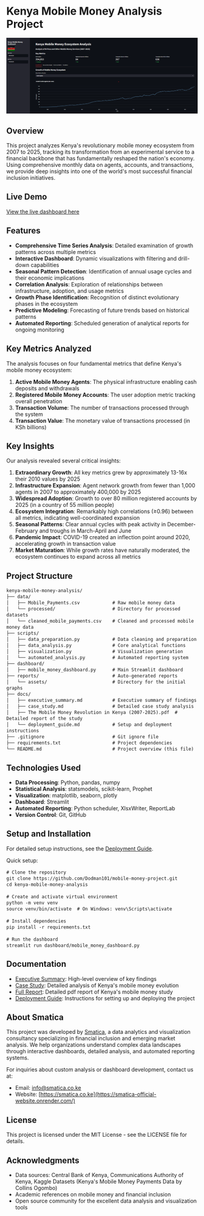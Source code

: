 Kenya Mobile Money Analysis Project
===================================

![Dashboard Preview](https://github.com/Dodman101/mobile-money-project/blob/main/reports/assests/dashboard_preview.png)

Overview
--------

This project analyzes Kenya's revolutionary mobile money ecosystem from 2007 to 2025, tracking its transformation from an experimental service to a financial backbone that has fundamentally reshaped the nation's economy. Using comprehensive monthly data on agents, accounts, and transactions, we provide deep insights into one of the world's most successful financial inclusion initiatives.

Live Demo
---------

[View the live dashboard here](https://kenya-mobile-money-analysis-dashboard.streamlit.app/)

Features
--------

-   **Comprehensive Time Series Analysis**: Detailed examination of growth patterns across multiple metrics
-   **Interactive Dashboard**: Dynamic visualizations with filtering and drill-down capabilities
-   **Seasonal Pattern Detection**: Identification of annual usage cycles and their economic implications
-   **Correlation Analysis**: Exploration of relationships between infrastructure, adoption, and usage metrics
-   **Growth Phase Identification**: Recognition of distinct evolutionary phases in the ecosystem
-   **Predictive Modeling**: Forecasting of future trends based on historical patterns
-   **Automated Reporting**: Scheduled generation of analytical reports for ongoing monitoring

Key Metrics Analyzed
--------------------

The analysis focuses on four fundamental metrics that define Kenya's mobile money ecosystem:

1.  **Active Mobile Money Agents**: The physical infrastructure enabling cash deposits and withdrawals
2.  **Registered Mobile Money Accounts**: The user adoption metric tracking overall penetration
3.  **Transaction Volume**: The number of transactions processed through the system
4.  **Transaction Value**: The monetary value of transactions processed (in KSh billions)

Key Insights
------------

Our analysis revealed several critical insights:

1.  **Extraordinary Growth**: All key metrics grew by approximately 13-16x their 2010 values by 2025
2.  **Infrastructure Expansion**: Agent network growth from fewer than 1,000 agents in 2007 to approximately 400,000 by 2025
3.  **Widespread Adoption**: Growth to over 80 million registered accounts by 2025 (in a country of 55 million people)
4.  **Ecosystem Integration**: Remarkably high correlations (≥0.96) between all metrics, indicating well-coordinated expansion
5.  **Seasonal Patterns**: Clear annual cycles with peak activity in December-February and troughs in March-April and June
6.  **Pandemic Impact**: COVID-19 created an inflection point around 2020, accelerating growth in transaction value
7.  **Market Maturation**: While growth rates have naturally moderated, the ecosystem continues to expand across all metrics

Project Structure
-----------------

```
kenya-mobile-money-analysis/
├── data/
│   ├── Mobile_Payments.csv            # Raw mobile money data
│   └── processed/                     # Directory for processed datasets
│   └── cleaned_mobile_payments.csv    # Cleaned and processed mobile money data
├── scripts/
│   ├── data_preparation.py            # Data cleaning and preparation
│   ├── data_analysis.py               # Core analytical functions
│   ├── visualization.py               # Visualization generation
│   └── automated_analysis.py          # Automated reporting system
├── dashboard/
│   ├── mobile_money_dashboard.py      # Main Streamlit dashboard
├── reports/                           # Auto-generated reports
│   └── assets/                        # Directory for the initial graphs
├── docs/
│   ├── executive_summary.md           # Executive summary of findings
│   ├── case_study.md                  # Detailed case study analysis
│   ├── The Mobile Money Revolution in Kenya (2007-2025).pdf  # Detailed report of the study
│   └── deployment_guide.md            # Setup and deployment instructions
├── .gitignore                         # Git ignore file
├── requirements.txt                   # Project dependencies
└── README.md                          # Project overview (this file)

```

Technologies Used
-----------------

-   **Data Processing**: Python, pandas, numpy
-   **Statistical Analysis**: statsmodels, scikit-learn, Prophet
-   **Visualization**: matplotlib, seaborn, plotly
-   **Dashboard**: Streamlit
-   **Automated Reporting**: Python scheduler, XlsxWriter, ReportLab
-   **Version Control**: Git, GitHub

Setup and Installation
----------------------

For detailed setup instructions, see the [Deployment Guide](https://github.com/Dodman101/mobile-money-project/blob/main/docs/deployment_guide.md).

Quick setup:

```
# Clone the repository
git clone https://github.com/Dodman101/mobile-money-project.git
cd kenya-mobile-money-analysis

# Create and activate virtual environment
python -m venv venv
source venv/bin/activate  # On Windows: venv\Scripts\activate

# Install dependencies
pip install -r requirements.txt

# Run the dashboard
streamlit run dashboard/mobile_money_dashboard.py

```

Documentation
-------------

-   [Executive Summary](https://github.com/Dodman101/mobile-money-project/blob/main/docs/executive_summary.md): High-level overview of key findings
-   [Case Study](https://github.com/Dodman101/mobile-money-project/blob/main/docs/case_study.md): Detailed analysis of Kenya's mobile money evolution
-   [Full Report](https://github.com/Dodman101/mobile-money-project/blob/main/docs/The%20Mobile%20Money%20Revolution%20in%20Kenya%20(2007-2025).pdf): Detailed pdf report of Kenya's mobile money study
-   [Deployment Guide](https://github.com/Dodman101/mobile-money-project/blob/main/docs/deployment_guide.md): Instructions for setting up and deploying the project

About Smatica
-------------

This project was developed by [Smatica](https://smatica-official-website.onrender.com/), a data analytics and visualization consultancy specializing in financial inclusion and emerging market analysis. We help organizations understand complex data landscapes through interactive dashboards, detailed analysis, and automated reporting systems.

For inquiries about custom analysis or dashboard development, contact us at:

-   Email: [info@smatica.co.ke](https://smatica-official-website.onrender.com/contact.html)
-   Website: [https://smatica.co.ke](https://smatica-official-website.onrender.com/)

License
-------

This project is licensed under the MIT License - see the LICENSE file for details.

Acknowledgments
---------------

-   Data sources: Central Bank of Kenya, Communications Authority of Kenya, Kaggle Datasets (Kenya's Mobile Money Payments Data by Collins Ogombo)
-   Academic references on mobile money and financial inclusion
-   Open source community for the excellent data analysis and visualization tools